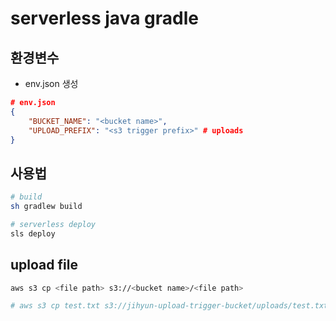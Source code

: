 # serverless java gradle

## 환경변수

- env.json 생성

```json
# env.json
{
    "BUCKET_NAME": "<bucket name>",
    "UPLOAD_PREFIX": "<s3 trigger prefix>" # uploads
}
```

## 사용법

```bash
# build
sh gradlew build

# serverless deploy
sls deploy
```

## upload file

```bash
aws s3 cp <file path> s3://<bucket name>/<file path>

# aws s3 cp test.txt s3://jihyun-upload-trigger-bucket/uploads/test.txt
```